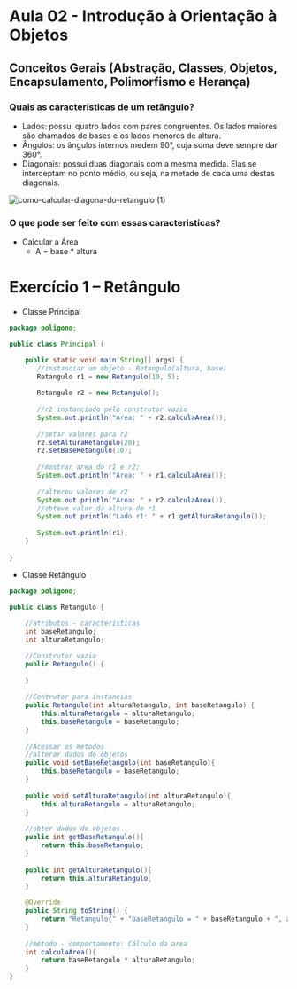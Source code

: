 # Aula 02 - Introdução à Orientação à Objetos
## Conceitos Gerais (Abstração, Classes, Objetos, Encapsulamento, Polimorfismo e Herança)

### Quais as características de um retângulo?

- Lados: possui quatro lados com pares congruentes. Os lados maiores são chamados de bases e os lados menores de altura.
- Ângulos: os ângulos internos medem 90°, cuja soma deve sempre dar 360°.
- Diagonais: possui duas diagonais com a mesma medida. Elas se interceptam no ponto médio, ou seja, na metade de cada uma destas diagonais.

![como-calcular-diagona-do-retangulo (1)](https://github.com/brunamota/POO/assets/66503956/bde19170-6d8a-415d-b878-9e47bef5ea83)

### O que pode ser feito com essas caracteristicas?

- Calcular a Área
  - A = base * altura

# Exercício 1 – Retângulo
- Classe Principal
``` Java
package poligono;

public class Principal {

    public static void main(String[] args) {
       //instanciar um objeto - Retangulo(altura, base)
       Retangulo r1 = new Retangulo(10, 5);
       
       Retangulo r2 = new Retangulo();
       
       //r2 instanciado pelo construtor vazio
       System.out.println("Area: " + r2.calculaArea());
       
       //setar valores para r2
       r2.setAlturaRetangulo(20);
       r2.setBaseRetangulo(10);
       
       //mostrar area do r1 e r2;
       System.out.println("Area: " + r1.calculaArea());
       
       //alterou valores de r2
       System.out.println("Area: " + r2.calculaArea());
       //obteve valor da altura de r1
       System.out.println("Lado r1: " + r1.getAlturaRetangulo());
       
       System.out.println(r1);
    }
    
}
```

- Classe Retângulo

``` Java
package poligono;

public class Retangulo {
    
    //atributos - caracteristicas
    int baseRetangulo;
    int alturaRetangulo;

    //Construtor vazio
    public Retangulo() {
        
    }
    
    //Contrutor para instancias
    public Retangulo(int alturaRetangulo, int baseRetangulo) {
        this.alturaRetangulo = alturaRetangulo;
        this.baseRetangulo = baseRetangulo;
    }
    
    //Acessar os metodos
    //alterar dados do objetos
    public void setBaseRetangulo(int baseRetangulo){
        this.baseRetangulo = baseRetangulo;
    }
    
    public void setAlturaRetangulo(int alturaRetangulo){
        this.alturaRetangulo = alturaRetangulo;
    }
    
    //obter dados do objetos
    public int getBaseRetangulo(){
        return this.baseRetangulo;
    }
    
    public int getAlturaRetangulo(){
        return this.alturaRetangulo;
    }

    @Override
    public String toString() {
        return "Retangulo{" + "baseRetangulo = " + baseRetangulo + ", alturaRetangulo = " + alturaRetangulo + '}';
    }
    
    //método - comportamento: Cálculo da area
    int calculaArea(){
        return baseRetangulo * alturaRetangulo;
    }
}
```
